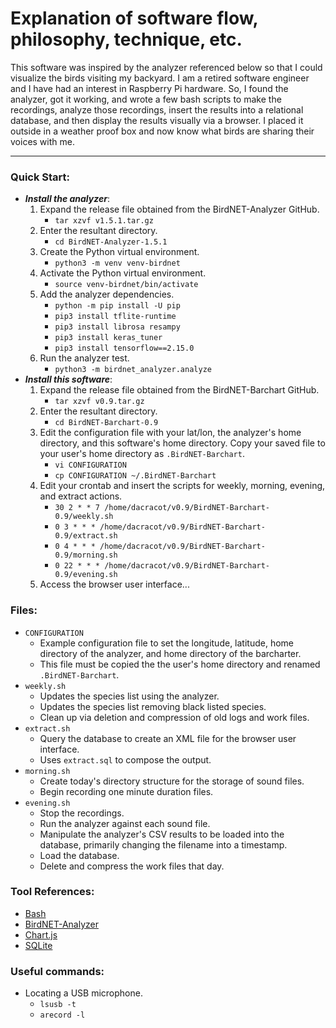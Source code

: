 # Explanation of software flow, philosophy, technique, etc.

This software was inspired by the analyzer referenced below so that I could visualize the birds visiting my backyard.
I am a retired software engineer and I have had an interest in Raspberry Pi hardware.  So, I found the analyzer, got
it working, and wrote a few bash scripts to make the recordings, analyze those recordings, insert the results into a
relational database, and then display the results visually via a browser.  I placed it outside in a weather proof box
and now know what birds are sharing their voices with me.

---

### Quick Start:

* ___Install the analyzer___:
	1. Expand the release file obtained from the BirdNET-Analyzer GitHub.
		* `tar xzvf v1.5.1.tar.gz`
	1. Enter the resultant directory.
		* `cd BirdNET-Analyzer-1.5.1`
	1. Create the Python virtual environment.
		* `python3 -m venv venv-birdnet`
	1. Activate the Python virtual environment.
		* `source venv-birdnet/bin/activate`
	1. Add the analyzer dependencies.
		* `python -m pip install -U pip`
		* `pip3 install tflite-runtime`
		* `pip3 install librosa resampy`
		* `pip3 install keras_tuner`
		* `pip3 install tensorflow==2.15.0`
	1. Run the analyzer test.
		* `python3 -m birdnet_analyzer.analyze`
* ___Install this software___:
	1. Expand the release file obtained from the BirdNET-Barchart GitHub.
		* `tar xzvf v0.9.tar.gz`
	1. Enter the resultant directory.
		* `cd BirdNET-Barchart-0.9`
	1. Edit the configuration file with your lat/lon, the analyzer's home directory, and this software's home directory.  Copy your saved file to your user's home directory as `.BirdNET-Barchart`.
		* `vi CONFIGURATION`
		* `cp CONFIGURATION ~/.BirdNET-Barchart`
	1. Edit your crontab and insert the scripts for weekly, morning, evening, and extract actions.
		* `30 2 * * 7 /home/dacracot/v0.9/BirdNET-Barchart-0.9/weekly.sh`
		* `0 3 * * * /home/dacracot/v0.9/BirdNET-Barchart-0.9/extract.sh`
		* `0 4 * * * /home/dacracot/v0.9/BirdNET-Barchart-0.9/morning.sh`
		* `0 22 * * * /home/dacracot/v0.9/BirdNET-Barchart-0.9/evening.sh`
	1. Access the browser user interface...

### Files:

* `CONFIGURATION`
  * Example configuration file to set the longitude, latitude, home directory of the analyzer, and home directory of the barcharter.
  * This file must be copied the the user's home directory and renamed `.BirdNET-Barchart`.
* `weekly.sh`
  * Updates the species list using the analyzer.
  * Updates the species list removing black listed species.
  * Clean up via deletion and compression of old logs and work files.
* `extract.sh`
	* Query the database to create an XML file for the browser user interface.
	* Uses `extract.sql` to compose the output.
* `morning.sh`
	* Create today's directory structure for the storage of sound files.
	* Begin recording one minute duration files.
* `evening.sh`
	* Stop the recordings.
	* Run the analyzer against each sound file.
	* Manipulate the analyzer's CSV results to be loaded into the database, primarily changing the filename into a timestamp.
	* Load the database.
	* Delete and compress the work files that day.

### Tool References:

* [Bash](https://en.wikipedia.org/wiki/Bash_(Unix_shell))
* [BirdNET-Analyzer](https://github.com/kahst/BirdNET-Analyzer)
* [Chart.js](https://www.chartjs.org)
* [SQLite](https://sqlite.org/)

### Useful commands:

* Locating a USB microphone.
	* `lsusb -t`
	* `arecord -l`